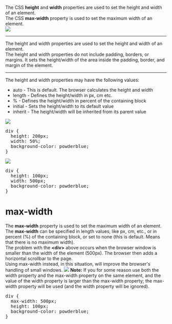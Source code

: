 The CSS <b>height</b> and <b>width</b> properties are used to set the height and width of an element.
<br>
The CSS <b>max-width</b> property is used to set the maximum width of an element.
<br>
<img src="https://i.imgur.com/DmflAiW.png">
<hr>
The height and width properties are used to set the height and width of an element.
<br>
The height and width properties do not include padding, borders, or margins. It sets the height/width of the area inside the padding, border, and margin of the element.
<hr>
The height and width properties may have the following values:
<ul>
  <li>auto - This is default. The browser calculates the height and width</li>
  <li>length - Defines the height/width in px, cm etc.</li>
  <li>% - Defines the height/width in percent of the containing block</li>
  <li>initial - Sets the height/width to its default value</li>
  <li>inherit - The height/width will be inherited from its parent value</li>
</ul>
<img src="https://i.imgur.com/SjsLuoC.png">
<pre>
div {
  height: 200px;
  width: 50%;
  background-color: powderblue;
}
</pre>
<img src="https://i.imgur.com/7Fd6nij.png">
<pre>
div {
  height: 100px;
  width: 500px;
  background-color: powderblue;
}
</pre>
<h1>max-width</h1>
The <b>max-width</b> property is used to set the maximum width of an element.
<br>
The <b>max-width</b> can be specified in length values, like px, cm, etc., or in percent (%) of the containing block, or set to none (this is default. Means that there is no maximum width).
<br>
The problem with the <b>&lt;div&gt;</b> above occurs when the browser window is smaller than the width of the element (500px). The browser then adds a horizontal scrollbar to the page.
<br>
Using max-width instead, in this situation, will improve the browser's handling of small windows.
<img src="https://i.imgur.com/EoreymJ.png">
<b>Note:</b> If you for some reason use both the width property and the max-width property on the same element, and the value of the width property is larger than the max-width property; the max-width property will be used (and the width property will be ignored).
<pre>
div {
  max-width: 500px;
  height: 100px;
  background-color: powderblue;
}
</pre>
